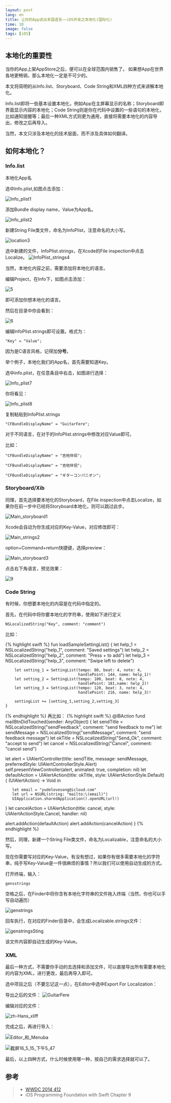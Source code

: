 ```yaml
---
layout: post
lang: en
title: 让你的App说出多国语言——iOS开发之本地化(国际化)
time: 10
image: false
tags: [iOS]
---
```


## 本地化的重要性

当你的App上架AppStore之后，便可以在全球范围内销售了。
如果想App在世界各地更畅销，那么本地化一定是不可少的。

本文将简明的从Info.list、Storyboard、Code String和XML四种方式来讲解本地化。

<!-- more -->

Info.list即将一些基本设置本地化，例如App在主屏幕显示的名称；Storyboard即界面显示内容的本地化；Code String则是你在代码中设置的一些语句的本地化，比如通知提醒等；最后一种XML方式则更为通用，直接将需要本地化的内容导出，修改之后再导入。

当然，本文只涉及本地化的技术层面，而不涉及具体如何翻译。


## 如何本地化？

### Info.list
    
本地化App名

选中Info.plist,如图点击添加：

![Info_plist1](http://7xle3b.com1.z0.glb.clouddn.com/2016-05-14-Info_plist1.png)

添加Bundle display name，Value为App名。

![Info_plist2](http://7xle3b.com1.z0.glb.clouddn.com/2016-05-14-Info_plist2.png)

新建String File类文件，命名为InfoPlist，注意命名的大小写。

![location3](http://7xle3b.com1.z0.glb.clouddn.com/2016-05-14-location3.png)

<!-- more -->

选中新建的文件，InfoPlist.strings，在Xcode的File inspection中点击Localize。
![InfoPlist_strings4](http://7xle3b.com1.z0.glb.clouddn.com/2016-05-14-InfoPlist_strings4.png)

当然，本地化内容之前，需要添加将本地化的语言。

编辑Project，在Info下，如图点击添加：

![5](http://7xle3b.com1.z0.glb.clouddn.com/2016-05-14-5.png)

即可添加你想本地化的语言。

然后在目录中你会看到：

![6](http://7xle3b.com1.z0.glb.clouddn.com/2016-05-14-6.png)

编辑InfoPlist.strings即可设置。格式为：

    "Key" = "Value";

因为是C语言风格，记得加**分号**。


举个例子，本地化我们的App名，首先需要知道Key。

选中info.plist，在任意条目中右击，如图进行选择：

![Info_plist7](http://7xle3b.com1.z0.glb.clouddn.com/2016-05-14-Info_plist7.png)

你将看见：

![Info_plist8](http://7xle3b.com1.z0.glb.clouddn.com/2016-05-14-Info_plist8.png)


复制粘贴到InfoPlist.strings

    "CFBundleDisplayName" = "GuitarFere";

对于不同语言，在对于的InfoPlist.strings中修改对应Value即可。

比如：
    
    "CFBundleDisplayName" = "吉他伴侣";
    
    "CFBundleDisplayName" = "吉他伴侶";
    
    "CFBundleDisplayName" = "ギターコンパニオン";


### Storyboard/Xib

同理，首先选择要本地化的Storyboard，在File inspection中点击Localize，如果你在前一步中已经将Storyboard本地化，则可以跳过此步。


![Main_storyboard1](http://7xle3b.com1.z0.glb.clouddn.com/2016-05-14-Main_storyboard1.png)


Xcode会自动为你生成对应的Key-Value，对应修改即可：

 ![Main_strings2](http://7xle3b.com1.z0.glb.clouddn.com/2016-05-14-Main_strings2.png)



option+Command+return快捷键，选择preview：


![Main_storyboard3](http://7xle3b.com1.z0.glb.clouddn.com/2016-05-14-Main_storyboard3.png)


点击右下角语言，预览效果：


![9](http://7xle3b.com1.z0.glb.clouddn.com/2016-05-14-9.png)


### Code String

有时候，你想要本地化的内容是在代码中指定的。

首先，在代码中将你要本地化的字符串，使用如下进行定义

    NSLocalizedString("Key", comment: "comment")


比如：

{% highlight swift %}
    fun loadSampleSettingList()  {
        let help_1 = NSLocalizedString("help_1", comment: "Saved settings")
        let help_2 = NSLocalizedString("help_2", comment: "Press + to add")
        let help_3 = NSLocalizedString("help_3", comment: "Swipe left to delete")
        
        let setting_1 = SettingList(tempo: 80, beat: 4, note: 4,
                                    handlePoint: 144, name: help_1)!
        let setting_2 = SettingList(tempo: 100, beat: 8, note: 4,
                                    handlePoint: 181,name: help_2)!
        let setting_3 = SettingList(tempo: 120, beat: 3, note: 4,
                                    handlePoint: 216, name: help_3)!
        
        settingList += [setting_1,setting_2,setting_3]
    }
{% endhighlight %}
再比如：
{% highlight swift %}
@IBAction fund mailBtnDidTouched(sender: AnyObject) {
   let sendTitle = NSLocalizedString("sendFeedback", comment: "send feedback to me")
   let sendMessage = NSLocalizedString("sendMessage", comment: "send feedback message")
   let okTitle = NSLocalizedString("Send_Ok", comment: "accept to send")
   let cancel = NSLocalizedString("Cancel", comment: "cancel send")
   
   let alert = UIAlertController(title: sendTitle, message: sendMessage, preferredStyle: UIAlertControllerStyle.Alert)
   self.presentViewController(alert, animated: true, completion: nil)
   let defaultAction = UIAlertAction(title: okTitle, style: UIAlertActionStyle.Default) { (UIAlertAction) -> Void in
       
       let email = "yudelovesong@icloud.com"
       let url = NSURL(string: "mailto:\(email)")
       UIApplication.sharedApplication().openURL(url!)
   }
   let cancelAction = UIAlertAction(title: cancel, style: UIAlertActionStyle.Cancel, handler: nil)
   
   alert.addAction(defaultAction)
   alert.addAction(cancelAction)
}
{% endhighlight %}

然后，同理，新建一个String File类文件，命名为Localizable，注意命名的大小写。

现在你需要写对应的Key-Value，有没有想过，如果你有很多需要本地化的字符串，纯手写Key-Value是一件很麻烦的事情？所以我们可以使用自动生成的方式。

打开终端，输入：
    
    gensstrings 

空格之后，在Finder中将你含有本地化字符串的文件拖入终端（当然，你也可以手写自动遍历）


![genstrings](http://7xle3b.com1.z0.glb.clouddn.com/2016-05-14-genstrings.png)


回车执行，在对应的Finder目录中，会生成Localizable.strings文件：


![genstringsSting](http://7xle3b.com1.z0.glb.clouddn.com/2016-05-14-genstringsSting.png)


该文件内容即自动生成的Key-Value。


### XML
最后一种方式，不需要你手动的去选择和添加文件，可以直接导出所有需要本地化的内容为XML，进行更改，最后再导入即可。

选中项目之后（不要忘记这一点），在Editor中选中Export For Localization：

导出之后的文件：
![GuitarFere](http://7xle3b.com1.z0.glb.clouddn.com/2017-06-21-GuitarFere.png)

编辑对应的文件：

![zh-Hans_xliff](http://7xle3b.com1.z0.glb.clouddn.com/2017-06-21-zh-Hans_xliff.png)

完成之后，再进行导入：

![Editor_和_Menuba](http://7xle3b.com1.z0.glb.clouddn.com/2017-06-21-Editor_%E5%92%8C_Menubar.png)

![截屏16_5_15_下午5_47](http://7xle3b.com1.z0.glb.clouddn.com/2017-06-21-%E6%88%AA%E5%B1%8F16_5_15_%E4%B8%8B%E5%8D%885_47.png)


最后，以上四种方式，什么时候使用哪一种，按自己的需求选择就可以了。

## 参考

> - [WWDC 2014 412](https://developer.apple.com/videos/play/wwdc2014/412/)
> - iOS Programming Foundation with Swift Chapter 9


